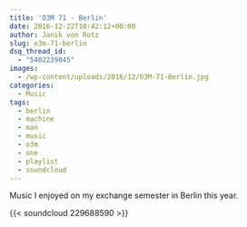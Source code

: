 ```yaml
---
title: 'O3M 71 - Berlin'
date: 2016-12-22T10:42:12+00:00
author: Janik von Rotz
slug: o3m-71-berlin
dsq_thread_id:
  - "5402239045"
images:
  - /wp-content/uploads/2016/12/O3M-71-Berlin.jpg
categories:
  - Music
tags:
  - berlin
  - machine
  - man
  - music
  - o3m
  - one
  - playlist
  - soundcloud
---
```

Music I enjoyed on my exchange semester in Berlin this year.

{{< soundcloud 229688590 >}}